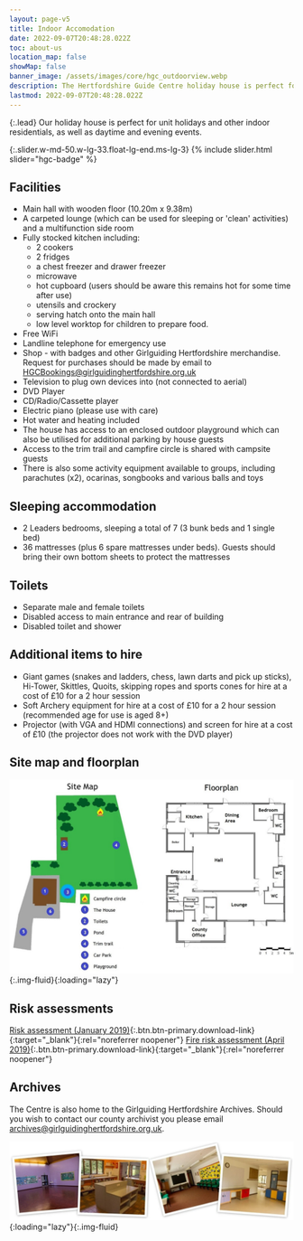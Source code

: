 ```yaml
---
layout: page-v5
title: Indoor Accomodation
date: 2022-09-07T20:48:28.022Z
toc: about-us
location_map: false
showMap: false
banner_image: /assets/images/core/hgc_outdoorview.webp
description: The Hertfordshire Guide Centre holiday house is perfect for unit holidays and other indoor residentials, as well as daytime and evening events.
lastmod: 2022-09-07T20:48:28.022Z
---
```

{:.lead}
Our holiday house is perfect for unit holidays and other indoor residentials, as well as daytime and evening events.

{:.slider.w-md-50.w-lg-33.float-lg-end.ms-lg-3}
{% include slider.html slider="hgc-badge" %}

## Facilities

- Main hall with wooden floor (10.20m x 9.38m)
- A carpeted lounge (which can be used for sleeping or 'clean' activities) and a multifunction side room
- Fully stocked kitchen including:
  - 2 cookers
  - 2 fridges
  - a chest freezer and drawer freezer
  - microwave
  - hot cupboard (users should be aware this remains hot for some time after use)
  - utensils and crockery
  - serving hatch onto the main hall
  - low level worktop for children to prepare food.
- Free WiFi
- Landline telephone for emergency use
- Shop - with badges and other Girlguiding Hertfordshire merchandise.  Request for purchases should be made by email to <HGCBookings@girlguidinghertfordshire.org.uk>
- Television to plug own devices into (not connected to aerial)
- DVD Player
- CD/Radio/Cassette player
- Electric piano (please use with care)
- Hot water and heating included
- The house has access to an enclosed outdoor playground which can also be utilised for additional parking by house guests
- Access to the trim trail and campfire circle is shared with campsite guests
- There is also some activity equipment available to groups, including parachutes (x2), ocarinas, songbooks and various balls and toys

## Sleeping accommodation

- 2 Leaders bedrooms, sleeping a total of 7 (3 bunk beds and 1 single bed)
- 36 mattresses (plus 6 spare mattresses under beds). Guests should bring their own bottom sheets to protect the mattresses

## Toilets

- Separate male and female toilets
- Disabled access to main entrance and rear of building
- Disabled toilet and shower

## Additional items to hire

- Giant games (snakes and ladders, chess, lawn darts and pick up sticks), Hi-Tower, Skittles, Quoits, skipping ropes and sports cones for hire at a cost of £10 for a 2 hour session
- Soft Archery equipment for hire at a cost of £10 for a 2 hour session (recommended age for use is  aged 8+)
- Projector (with VGA and HDMI connections) and screen for hire at a cost of £10 (the projector does not work with the DVD player)

## Site map and floorplan

![Hertfordshire Guide Centre site map and floorplan](/assets/images/core/hgc-site-map-floorplan.jpg){:.img-fluid}{:loading="lazy"}

## Risk assessments

[Risk assessment (January 2019)](/assets/docs/2023/risk_assessment_jan_2019.doc){:.btn.btn-primary.download-link}{:target="_blank"}{:rel="noreferrer noopener"} [Fire risk assessment (April 2019)](/assets/docs/2023/fire_risk_assessment_for_hertfordshire_guide_centre_april_2019.docx){:.btn.btn-primary.download-link}{:target="_blank"}{:rel="noreferrer noopener"}

## Archives

The Centre is also home to the Girlguiding Hertfordshire Archives.  Should you wish to contact our county archivist you please email <archives@girlguidinghertfordshire.org.uk>.

![Facilities inside Hertfordshire Guide Centre](/assets/images/core/indoor-accommodation-footer.webp){:loading="lazy"}{:.img-fluid}
